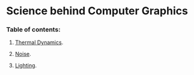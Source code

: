 # **Science behind Computer Graphics**

### **Table of contents:**

1. [Thermal Dynamics](Thermal/README.md).

2. [Noise](Noise/README.md).

2. [Lighting](Light/README.md).